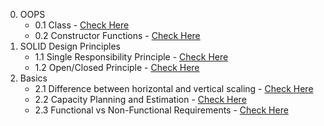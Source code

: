0. OOPS
    - 0.1 Class - [Check Here](https://codexam.notion.site/0-1-Classes-6f789ce839824197bfa8894149bef817?pvs=25)
   - 0.2 Constructor Functions - [Check Here](https://codexam.notion.site/0-2-Constructor-Functions-a834ba37dab44c599f30b625789d07d9?pvs=25)
1. SOLID Design Principles
    - 1.1 Single Responsibility Principle - [Check Here](https://codexam.notion.site/1-1-Single-Responsibility-Principle-7a216a570d564aeb84ae4c642196d368)
    - 1.2 Open/Closed Principle - [Check Here](https://codexam.notion.site/1-2-Open-Closed-Principle-9d3af70db1d847e38457ce7415929a41?pvs=25)
2. Basics
    - 2.1 Difference between horizontal and vertical scaling - [Check Here](https://codexam.notion.site/2-1-Difference-between-horizontal-and-vertical-scaling-653b8ae534324838ac447047278f3930)
   - 2.2 Capacity Planning and Estimation - [Check Here](https://codexam.notion.site/2-2-Capacity-Planning-and-Estimation-734f72a872294a1e8c2d0620d191a936?pvs=25)
   - 2.3 Functional vs Non-Functional Requirements - [Check Here](https://codexam.notion.site/2-3-Functional-vs-Non-Functional-Requirements-cb9e6e7a2a9847b68d890b9ed066f6f6)